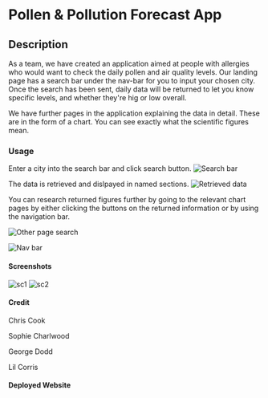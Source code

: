 # Pollen & Pollution Forecast App

## Description

As a team, we have created an application aimed at people with allergies who would want to check the daily pollen and air quality levels.
Our landing page has a search bar under the nav-bar for you to input your chosen city. Once the search has been sent, daily data will be returned to let you know specific levels, and whether they're hig or low overall.

We have further pages in the application explaining the data in detail. These are in the form of a chart. You can see exactly what the scientific figures mean.

### Usage
Enter a city into the search bar and click search button.
![Search bar](https://user-images.githubusercontent.com/117348764/227053971-216906d4-5c5c-4e55-90e6-69f9298c7ad9.png)

The data is retrieved and dislpayed in named sections.
![Retrieved data](https://user-images.githubusercontent.com/117348764/227053986-5120a020-e736-40a9-af5a-ae8d0b74e190.png)

You can research returned figures further by going to the relevant chart pages by either clicking the buttons on the returned information or by using the navigation bar.

![Other page search](https://user-images.githubusercontent.com/117348764/227053997-5f33321e-9aa9-4cee-96d3-53077b166b8a.png)

![Nav bar](https://user-images.githubusercontent.com/117348764/227054011-2849c475-6e15-4592-90f3-c0d87914c5cf.png)

#### Screenshots
![sc1](https://user-images.githubusercontent.com/63071490/227316352-aca1702e-a989-4bfe-ad07-420beb45ff84.png)
![sc2](https://user-images.githubusercontent.com/63071490/227316345-594ece71-5b9e-419e-9e3e-d99173b6e54e.png)

#### Credit
Chris Cook

Sophie Charlwood

George Dodd

Lil Corris

#### Deployed Website
